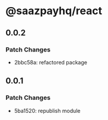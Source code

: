 # @saazpayhq/react

## 0.0.2

### Patch Changes

- 2bbc58a: refactored package

## 0.0.1

### Patch Changes

- 5ba1520: republish module
